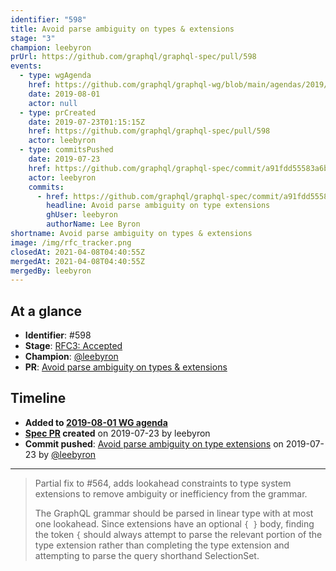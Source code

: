 ```yaml
---
identifier: "598"
title: Avoid parse ambiguity on types & extensions
stage: "3"
champion: leebyron
prUrl: https://github.com/graphql/graphql-spec/pull/598
events:
  - type: wgAgenda
    href: https://github.com/graphql/graphql-wg/blob/main/agendas/2019/2019-08-01.md
    date: 2019-08-01
    actor: null
  - type: prCreated
    date: 2019-07-23T01:15:15Z
    href: https://github.com/graphql/graphql-spec/pull/598
    actor: leebyron
  - type: commitsPushed
    date: 2019-07-23
    href: https://github.com/graphql/graphql-spec/commit/a91fdd55583a6bb9b372a6485c2358d1979f9b23
    actor: leebyron
    commits:
      - href: https://github.com/graphql/graphql-spec/commit/a91fdd55583a6bb9b372a6485c2358d1979f9b23
        headline: Avoid parse ambiguity on type extensions
        ghUser: leebyron
        authorName: Lee Byron
shortname: Avoid parse ambiguity on types & extensions
image: /img/rfc_tracker.png
closedAt: 2021-04-08T04:40:55Z
mergedAt: 2021-04-08T04:40:55Z
mergedBy: leebyron
---
```


## At a glance

- **Identifier**: #598
- **Stage**: [RFC3: Accepted](https://github.com/graphql/graphql-spec/blob/main/CONTRIBUTING.md#stage-3-accepted)
- **Champion**: [@leebyron](https://github.com/leebyron)
- **PR**: [Avoid parse ambiguity on types &#x26; extensions](https://github.com/graphql/graphql-spec/pull/598)

<!-- BEGIN_CUSTOM_TEXT -->



<!-- END_CUSTOM_TEXT -->

## Timeline

- **Added to [2019-08-01 WG agenda](https://github.com/graphql/graphql-wg/blob/main/agendas/2019/2019-08-01.md)**
- **[Spec PR](https://github.com/graphql/graphql-spec/pull/598) created** on 2019-07-23 by leebyron
- **Commit pushed**: [Avoid parse ambiguity on type extensions](https://github.com/graphql/graphql-spec/commit/a91fdd55583a6bb9b372a6485c2358d1979f9b23) on 2019-07-23 by [@leebyron](https://github.com/leebyron)

<!-- VERBATIM -->

---

> Partial fix to #564, adds lookahead constraints to type system extensions to remove ambiguity or inefficiency from the grammar.
> 
> The GraphQL grammar should be parsed in linear type with at most one lookahead. Since extensions have an optional `{ }` body, finding the token `{` should always attempt to parse the relevant portion of the type extension rather than completing the type extension and attempting to parse the query shorthand SelectionSet.
